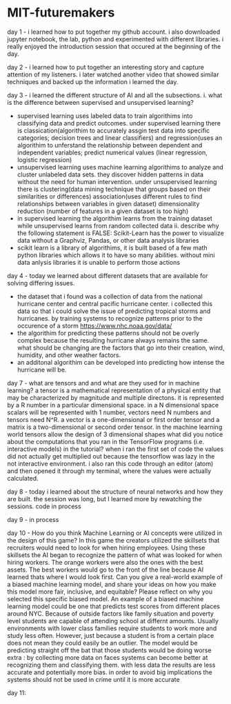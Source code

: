 # MIT-futuremakers
day 1 - i learned how to put together my github account. i also downloaded jupyter notebook, the lab, python and experimented with different libraries. i really enjoyed the introduction session that occured at the beginning of the day. 


day 2 - i learned how to put together an interesting story and capture attention of my listeners. i later watched another video that showed similar techniques and backed up the information i learned the day. 


day 3 - i learned the different structure of AI and all the subsections.
i.  what is the difference between supervised and unsupervised learning?
- supervised learning uses labeled data to train algorithims into classifying data and predict outcomes. under supervised learning there is classication(algorithim to accurately assgin test data into specific categories; decision trees and linear classifiers) and regression(uses an algorithim to unferstand the relationship between dependent and independent variables; predict numerical values (linear regression, logistic regression) 
- unsupervised learning uses machine learning algorithims to analyze and cluster unlabeled data sets. they discover hidden patterns in data without the need for human intervention. under unsupervised learning there is clustering(data mining technique that groups based on their similarities or differences) association(uses different rules to find relationships between variables in given dataset) dimensionality reduction (number of features in a given dataset is too high)
- in supervised learning the algorithim learns from the training dataset while unsupervised learns from random collected data
ii. describe why the following statement is FALSE: Scikit-Learn has the power to visualize data without a Graphviz, Pandas, or other data analysis libraries
- scikit learn is a library of algorithims, it is built based of a few math python libraries which allows it to have so many abilities. without mini data anlysis libraries it is unable to perform those actions

day 4 - today we learned about different datasets that are available for solving differing issues. 
- the dataset that i found was a collection of data from the national hurricane center and central pacific hurricane center. i collected this data so that i could solve the issue of predicting tropical storms and hurricanes. by training systems to recognize patterns prior to the occurence of a storm https://www.nhc.noaa.gov/data/
- the algorithim for predicting these patterns should not be overly complex because the resulting hurricane always remains the same. what should be changing are the factors that go into their creation, wind, humidity, and other weather factors. 
- an additonal algorithim can be developed into predicting how intense the hurricane will be. 


day 7 - 
what are tensors and and what are they used for in machine learning? 
a tensor is a mathematical representation of a physical entity that may be characterized by magnitude and multiple directons. it is represented by a R number in a particular dimensional space. in a N dimensional space scalars will be  represented with 1 number, vectors need N numbers and tensors need N^R. a vector is a one-dimensional or first order tensor and a matrix is a two-dimensional or second order tensor. in the machine learning world tensors allow the design of 3 dimensional shapes
what did you notice about the computations that you ran in the TensorFlow programs (i.e. interactive models) in the tutorial?
when i ran the first set of code the values did not actually get multiplied out because the tensorflow was lazy in the not interactive environment. i also ran this code through an editor (atom) and then opened it through my terminal, where the values were actually calculated. 

day 8 - today i learned about the structure of neural networks and how they are built. the session was long, but I learned more by rewatching the sessions. code in process


day 9 - in process

day 10 - 
How do you think Machine Learning or AI concepts were utilized in the design of this game?
In this game the creators utilized the skillsets that recruiters would need to look for when hiring employees. Using these skillsets the AI began to recognize the pattern of what was looked for when hiring workers. The orange workers were also the ones with the best assets. The best workers would go to the front of the line because AI learned thats where I would look first. 
Can you give a real-world example of a biased machine learning model, and share your ideas on how you make this model more fair, inclusive, and equitable? Please reflect on why you selected this specific biased model.
An example of a biased machine learning model could be one that predicts test scores from different places around NYC. Because of outside factors like family situation and poverty level students are capable of attending school at differnt amounts. Usually environments with lower class families require students to work more and study less often. However, just because a student is from a certain place does not mean they could easily be an outlier. The model would be predicting straight off the bat that those students would be doing worse 
extra : by collecting more data on faces systems can become better at recognizing them and classifying them. with less data the results are less accurate and potentially more bias. in order to avoid big implications the systems should not be used in crime until it is more accurate

day 11:
